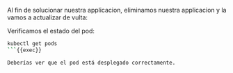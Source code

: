 Al fin de solucionar nuestra applicacion, eliminamos nuestra applicacion y la vamos a actualizar de vulta:

Verificamos el estado del pod:

```bash
kubectl get pods
```{{exec}}

Deberías ver que el pod está desplegado correctamente.